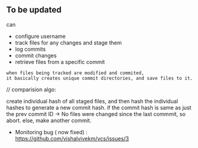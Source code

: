 ## To be updated

can 
- configure username
- track files for any changes and stage them
- log commits
- commit changes
- retrieve files from a specific commit

 ```text
 when files being tracked are modified and commited,
 it basically creates unique commit directories, and save files to it.
```
  // comparision algo: 

create individual hash of all staged files, and then hash the individual hashes to generate a new commit hash.
if the commit hash is same as just the prev commit ID -> No files were changed since the last commmit, so abort.
else, make another commit.

- Monitoring bug ( now fixed) : 
https://github.com/vishalvivekm/vcs/issues/3
